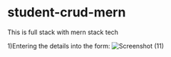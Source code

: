 # student-crud-mern

This is full stack with mern stack tech 

1)Entering the details into the form: 
![Screenshot (11)](https://user-images.githubusercontent.com/63945319/164914669-6dca0cef-9728-453a-9d54-c17846a0225a.png)
